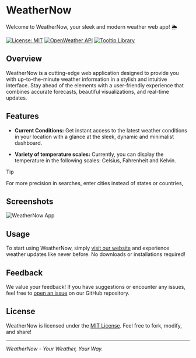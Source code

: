 # WeatherNow

Welcome to WeatherNow, your sleek and modern weather web app! 🌦️

[![License: MIT](https://img.shields.io/badge/License-MIT-blue.svg)](LICENSE.md)
[![OpenWeather API](https://img.shields.io/badge/Powered%20by-OpenWeather-orange.svg)](https://openweathermap.org/)
[![Tooltip Library](https://img.shields.io/badge/Tooltips%20by-Tippy.js-pink.svg)](https://atomiks.github.io/tippyjs/)

## Overview

WeatherNow is a cutting-edge web application designed to provide you with up-to-the-minute weather information in a stylish and intuitive interface. Stay ahead of the elements with a user-friendly experience that combines accurate forecasts, beautiful visualizations, and real-time updates.

## Features

- **Current Conditions:** Get instant access to the latest weather conditions in your location with a glance at the sleek, dynamic and minimalist dashboard.

- **Variety of temperature scales:** Currently, you can display the temperature in the following scales: Celsius, Fahrenheit and Kelvin.

>[!TIP]
>For more precision in searches, enter cities instead of states or countries,

## Screenshots

![WeatherNow App](url-to-screenshot)

## Usage

To start using WeatherNow, simply [visit our website](https://weathernow-app.com) and experience weather updates like never before. No downloads or installations required!

## Feedback

We value your feedback! If you have suggestions or encounter any issues, feel free to [open an issue](https://github.com/StevenTete/weathernow/issues) on our GitHub repository.

## License

WeatherNow is licensed under the [MIT License](LICENSE.md). Feel free to fork, modify, and share!

---

*WeatherNow - Your Weather, Your Way.*
